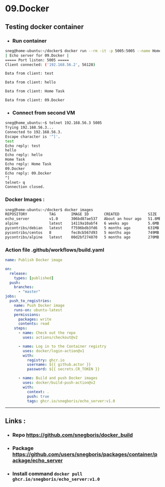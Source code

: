 # 09.Docker

## Testing docker container

* ### Run container

```bash
sneg@home-ubuntu:~/docker$ docker run --rm -it -p 5005:5005 --name HomeTask echo_server:v1.0
| Echo server for 09.Docker |
===== Port listen: 5005 =====
Client connected: ('192.168.56.2', 56128)

Data from client: test

Data from client: hello

Data from client: Home Task

Data from client: 09.Docker
```

* ### Connect from second VM

```bash
sneg@home_ubuntu:~$ telnet 192.168.56.3 5005
Trying 192.168.56.3...
Connected to 192.168.56.3.
Escape character is '^]'.
test
Echo reply: test
hello
Echo reply: hello
Home Task
Echo reply: Home Task
09.Docker
Echo reply: 09.Docker
^]
telnet> q
Connection closed.
```
### Docker Images :

```bash
sneg@home-ubuntu:~/docker$ docker images
REPOSITORY          TAG       IMAGE ID       CREATED             SIZE
echo_server         v1.0      306bd87ae537   About an hour ago   51.8MB
alpine              latest    14119a10abf4   6 weeks ago         5.6MB
pycontribs/debian   latest    f7596bdb3fd6   5 months ago        631MB
pycontribs/centos   8         fec8cb567d93   5 months ago        749MB
pycontribs/alpine   latest    00d2bf274870   5 months ago        270MB
```
### Action file .github/workflows/build.yaml
```yaml
name: Publish Docker image

on:
  release:
    types: [published]
  push:
    branches:
      - "master"
jobs:
  push_to_registries:
    name: Push Docker image
    runs-on: ubuntu-latest
    permissions:
      packages: write
      contents: read
    steps:
      - name: Check out the repo
        uses: actions/checkout@v2

      - name: Log in to the Container registry
        uses: docker/login-action@v1
        with:
          registry: ghcr.io
          username: ${{ github.actor }}
          password: ${{ secrets.CR_TOKEN }}

      - name: Build and push Docker images
        uses: docker/build-push-action@v2
        with:
          context: .
          push: true
          tags: ghcr.io/snegboris/echo_server:v1.0

```
---

## Links :

* ### Repo https://github.com/snegboris/docker_build

* ### Package https://github.com/users/snegboris/packages/container/package/echo_server

* ### Install command ```docker pull ghcr.io/snegboris/echo_server:v1.0```